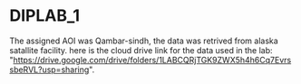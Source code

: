 # DIPLAB_1 
The assigned AOI was Qambar-sindh, the data was retrived from alaska satallite facility.
here is the cloud drive link for the data used in the lab: "https://drive.google.com/drive/folders/1LABCQRjTGK9ZWX5h4h6Cq7EvrssbeRVL?usp=sharing".
